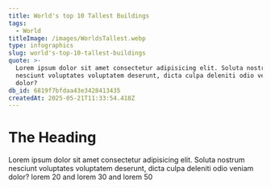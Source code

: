 ```yaml
---
title: World's top 10 Tallest Buildings
tags:
  - World
titleImage: /images/WorldsTallest.webp
type: infographics
slug: world's-top-10-tallest-buildings
quote: >-
  Lorem ipsum dolor sit amet consectetur adipisicing elit. Soluta nostrum
  nesciunt voluptates voluptatem deserunt, dicta culpa deleniti odio veniam
  dolor?
db_id: 6819f7bfdaa43e3428413435
createdAt: 2025-05-21T11:33:54.418Z
---
```


# The Heading

Lorem ipsum dolor sit amet consectetur adipisicing elit. Soluta nostrum nesciunt voluptates voluptatem deserunt, dicta culpa deleniti odio veniam dolor? lorem 20 and lorem 30 and lorem 50
